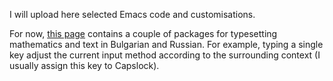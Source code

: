 I will upload here selected Emacs code and customisations.

For now, [this page](http://www.maths.manchester.ac.uk/~gb/emacs/index.html ) contains a couple of packages for typesetting mathematics and
text in Bulgarian and Russian.  For example, typing a single key 
adjust the current input method according to the surrounding context (I usually
assign this key to Capslock).

